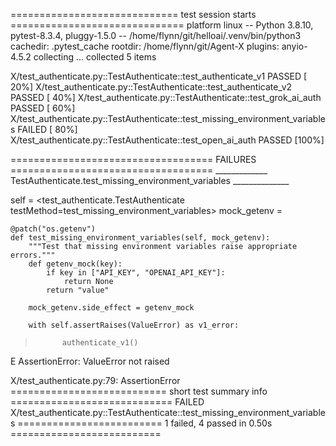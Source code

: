 ============================= test session starts ==============================
platform linux -- Python 3.8.10, pytest-8.3.4, pluggy-1.5.0 -- /home/flynn/git/helloai/.venv/bin/python3
cachedir: .pytest_cache
rootdir: /home/flynn/git/Agent-X
plugins: anyio-4.5.2
collecting ... collected 5 items

X/test_authenticate.py::TestAuthenticate::test_authenticate_v1 PASSED    [ 20%]
X/test_authenticate.py::TestAuthenticate::test_authenticate_v2 PASSED    [ 40%]
X/test_authenticate.py::TestAuthenticate::test_grok_ai_auth PASSED       [ 60%]
X/test_authenticate.py::TestAuthenticate::test_missing_environment_variables FAILED [ 80%]
X/test_authenticate.py::TestAuthenticate::test_open_ai_auth PASSED       [100%]

=================================== FAILURES ===================================
_____________ TestAuthenticate.test_missing_environment_variables ______________

self = <test_authenticate.TestAuthenticate testMethod=test_missing_environment_variables>
mock_getenv = <MagicMock name='getenv' id='140661172884864'>

    @patch("os.getenv")
    def test_missing_environment_variables(self, mock_getenv):
        """Test that missing environment variables raise appropriate errors."""
        def getenv_mock(key):
            if key in ["API_KEY", "OPENAI_API_KEY"]:
                return None
            return "value"
    
        mock_getenv.side_effect = getenv_mock
    
        with self.assertRaises(ValueError) as v1_error:
>           authenticate_v1()
E           AssertionError: ValueError not raised

X/test_authenticate.py:79: AssertionError
=========================== short test summary info ============================
FAILED X/test_authenticate.py::TestAuthenticate::test_missing_environment_variables
========================= 1 failed, 4 passed in 0.50s ==========================

